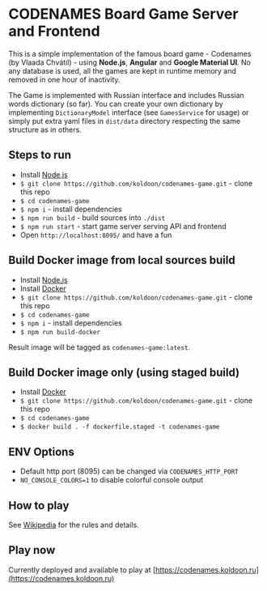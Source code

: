 # CODENAMES Board Game Server and Frontend

This is a simple implementation of the famous board game - Codenames (by Vlaada Chvátil) -
using __Node.js__, __Angular__ and __Google Material UI__. No any database is used, all the games are kept in runtime memory and removed in one hour of inactivity. 

The Game is implemented with Russian interface and includes Russian words dictionary (so far).
You can create your own dictionary by implementing `DictionaryModel` interface (see `GamesService` for usage) or simply
put extra yaml files in `dist/data` directory respecting the same structure as in others.

## Steps to run
 - Install [Node.js](https://nodejs.org/en/)
 - `$ git clone https://github.com/koldoon/codenames-game.git` - clone this repo
 - `$ cd codenames-game`
 - `$ npm i` - install dependencies
 - `$ npm run build` - build sources into `./dist`
 - `$ npm run start` - start game server serving API and frontend
 - Open `http://localhost:8095/` and have a fun

## Build Docker image from local sources build
 - Install [Node.js](https://nodejs.org/en/)
 - Install [Docker](https://www.docker.com/)
 - `$ git clone https://github.com/koldoon/codenames-game.git` - clone this repo
 - `$ cd codenames-game`
 - `$ npm i` - install dependencies
 - `$ npm run build-docker`
 
Result image will be tagged as `codenames-game:latest`.

## Build Docker image only (using staged build)
 - Install [Docker](https://www.docker.com/)
 - `$ git clone https://github.com/koldoon/codenames-game.git` - clone this repo
 - `$ cd codenames-game`
 - `$ docker build . -f dockerfile.staged -t codenames-game`
 
## ENV Options
 - Default http port (8095) can be changed via `CODENAMES_HTTP_PORT`
 - `NO_CONSOLE_COLORS=1` to disable colorful console output 

## How to play
See [Wikipedia](https://en.wikipedia.org/wiki/Codenames_(board_game)) for the rules and details.

## Play now
Currently deployed and available to play at [https://codenames.koldoon.ru](https://codenames.koldoon.ru)
